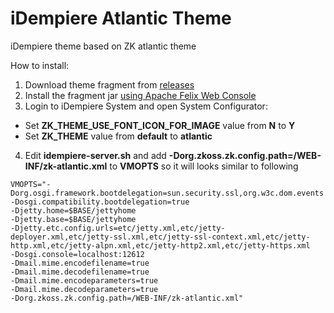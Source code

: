 iDempiere Atlantic Theme
========

iDempiere theme based on ZK atlantic theme 

How to install:

1. Download theme fragment from [releases](https://github.com/anozimada/idempiere-atlantic-theme/releases)
2. Install the fragment jar [using Apache Felix Web Console](http://wiki.idempiere.org/en/Developing_Plug-Ins_-_Get_your_Plug-In_running#Apache_Felix_Web_Console)
3. Login to iDempiere System and open System Configurator:
  * Set **ZK_THEME_USE_FONT_ICON_FOR_IMAGE** value from **N** to **Y**
  * Set **ZK_THEME** value from **default** to **atlantic**
4. Edit **idempiere-server.sh** and add **-Dorg.zkoss.zk.config.path=/WEB-INF/zk-atlantic.xml** to **VMOPTS** so it will looks similar to following
```
VMOPTS="-Dorg.osgi.framework.bootdelegation=sun.security.ssl,org.w3c.dom.events
-Dosgi.compatibility.bootdelegation=true
-Djetty.home=$BASE/jettyhome
-Djetty.base=$BASE/jettyhome
-Djetty.etc.config.urls=etc/jetty.xml,etc/jetty-deployer.xml,etc/jetty-ssl.xml,etc/jetty-ssl-context.xml,etc/jetty-http.xml,etc/jetty-alpn.xml,etc/jetty-http2.xml,etc/jetty-https.xml
-Dosgi.console=localhost:12612
-Dmail.mime.encodefilename=true
-Dmail.mime.decodefilename=true
-Dmail.mime.encodeparameters=true
-Dmail.mime.decodeparameters=true
-Dorg.zkoss.zk.config.path=/WEB-INF/zk-atlantic.xml"
```
